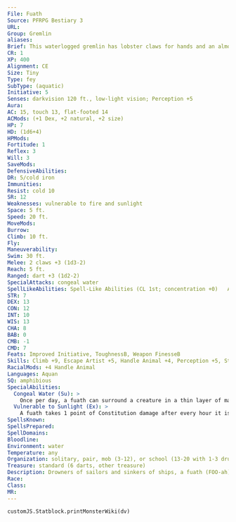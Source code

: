 ```yaml
---
File: Fuath
Source: PFRPG Bestiary 3
URL: 
Group: Gremlin
aliases: 
Brief: This waterlogged gremlin has lobster claws for hands and an almost canine face with webbed ears.
CR: 1
XP: 400
Alignment: CE
Size: Tiny
Type: fey
SubType: (aquatic)
Initiative: 5
Senses: darkvision 120 ft., low-light vision; Perception +5
Aura: 
AC: 15, touch 13, flat-footed 14
ACMods: (+1 Dex, +2 natural, +2 size)
HP: 7
HD: (1d6+4)
HPMods: 
Fortitude: 1
Reflex: 3
Will: 3
SaveMods: 
DefensiveAbilities: 
DR: 5/cold iron
Immunities: 
Resist: cold 10
SR: 12
Weaknesses: vulnerable to fire and sunlight
Space: 5 ft.
Speed: 20 ft.
MoveMods: 
Burrow: 
Climb: 10 ft.
Fly: 
Maneuverability: 
Swim: 30 ft.
Melee: 2 claws +3 (1d3-2)
Reach: 5 ft.
Ranged: dart +3 (1d2-2)
SpecialAttacks: congeal water
SpellLikeAbilities: Spell-Like Abilities (CL 1st; concentration +0)   At Will-create water, prestidigitation   1/day-sleep (DC 10)
STR: 7
DEX: 13
CON: 12
INT: 10
WIS: 13
CHA: 8
BAB: 0
CMB: -1
CMD: 7
Feats: Improved Initiative, ToughnessB, Weapon FinesseB
Skills: Climb +9, Escape Artist +5, Handle Animal +4, Perception +5, Stealth +13, Swim +13, Use Magic Device +3
RacialMods: +4 Handle Animal
Languages: Aquan
SQ: amphibious
SpecialAbilities:
  Congeal Water (Su): >
    Once per day, a fuath can surround a creature in a thin layer of magically viscous water as a standard action at a range of 30 feet. A target that fails a DC 10 Reflex save becomes entangled and must hold its breath or risk drowning. The target or an adjacent creature can spend a full-round action on its turn scraping off the clinging fluid, allowing a new Reflex save with a +2 bonus; otherwise, the effect lasts for 1d4 minutes. A fuath can use this ability even if there is no source of water nearby. The save DC is Charisma-based and includes a +1 racial bonus.
  Vulnerable to Sunlight (Ex): >
    A fuath takes 1 point of Constitution damage after every hour it is exposed to sunlight. Water of a depth of at least 1 foot negates this harmful effect.
SpellsKnown: 
SpellsPrepared: 
SpellDomains: 
Bloodline: 
Environment: water
Temperature: any
Organization: solitary, pair, mob (3-12), or school (13-20 with 1-3 druids of 1st-3rd level, 1 druid leader of 4th-6th level, and 2-5 reefclaws)
Treasure: standard (6 darts, other treasure)
Description: Drowners of sailors and sinkers of ships, a fuath (FOO-ah) is a wicked gremlin found in the sea. It climbs aboard ships in the dead of night to sever ropes, bore holes in barrels, soil provisions, and murder any hapless crew it puts to sleep or catches alone. It delights in drowning creatures by surrounding them with magically thickened water, cackling with wicked glee as its victims claw desperately for the air only inches from their mouths.  A fuath wears seaweed, shells, and coral like other creatures wear armor, clothes, and jewelry. Its body is protected by a hard, hunchbacked carapace. It stands less than 2 feet tall and weighs 12 to 15 pounds.  Fuaths don't share a common language with other types of gremlins, though they can pantomime to each other fairly effectively. They have a surprising rapport with other sea creatures, even foul-tempered beasts like reefclaws (Bestiary 2 234). Small groups of fuaths lair in sea caves or rocky crevices. Larger groups frequently lay claim to whole sections of ruined ships. Their lairs usually include several trained guard animals. Fuaths prefer the taste of "land-meat" to anything from the sea, and often raid shore and ships to slake their hunger. They adore sea hags to the point of worship.
Race: 
Class: 
MR: 
---
```

```dataviewjs
customJS.Statblock.printMonsterWiki(dv)
```
